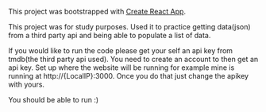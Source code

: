 This project was bootstrapped with [Create React App](https://github.com/facebook/create-react-app).

This project was for study purposes. Used it to practice getting data(json) from a third party api and being able to populate a list of data.

If you would like to run the code please get your self an api key from tmdb(the third party api used). You need to create an account to then get an api key. Set up where the website will be running for example mine is running at http://{LocalIP}:3000.
Once you do that just change the apikey with yours.

You should be able to run :)
